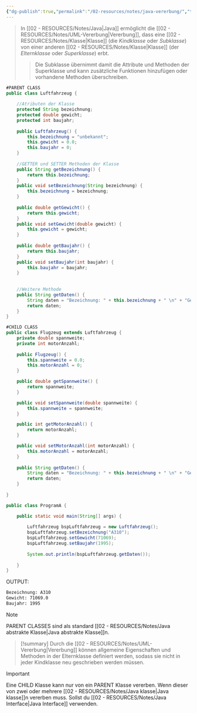```yaml
---
{"dg-publish":true,"permalink":"/02-resources/notes/java-vererbung/","tags":["code/oop/vererbung"],"noteIcon":"","updated":"2025-09-05T10:12:30.000+02:00"}
---
```


>In [[02 - RESOURCES/Notes/Java\|Java]] ermöglicht die [[02 - RESOURCES/Notes/UML-Vererbung\|Vererbung]], dass eine [[02 - RESOURCES/Notes/Klasse\|Klasse]] (die _Kindklasse_ oder _Subklasse_) von einer anderen [[02 - RESOURCES/Notes/Klasse\|Klasse]] (der _Elternklasse_ oder _Superklasse_) erbt. 
>>Die Subklasse übernimmt damit die Attribute und Methoden der Superklasse und kann zusätzliche Funktionen hinzufügen oder vorhandene Methoden überschreiben.
```Java
#PARENT CLASS
public class Luftfahrzeug {
	
	//Atributen der Klasse
	protected String bezeichnung;
	protected double gewicht;
	protected int baujahr;
	
	public Luftfahrzeug() {
		this.bezeichnung = "unbekannt";
		this.gewicht = 0.0;
		this.baujahr = 0;
	}
	
	//GETTER und SETTER Methoden der Klasse
	public String getBezeichnung() {
		return this.bezeichnung;
	}
	public void setBezeichnung(String bezeichnung) {
		this.bezeichnung = bezeichnung;
	}
	
	public double getGewicht() {
		return this.gewicht;
	}
	public void setGewicht(double gewicht) {
		this.gewicht = gewicht;
	}
	
	public double getBaujahr() {
		return this.baujahr;
	}
	public void setBaujahr(int baujahr) {
		this.baujahr = baujahr;
	}
	
	
	//Weitere Methode
	public String getDaten() {
		String daten = "Bezeichnung: " + this.bezeichnung + " \n" + "Gewicht: " + this.gewicht + "\n" + "Baujahr: " + this.baujahr + " \n";
		return daten;
	}
}
```
```Java
#CHILD CLASS
public class Flugzeug extends Luftfahrzeug {
	private double spannweite;
	private int motorAnzahl;
	
	public Flugzeug() {
		this.spannweite = 0.0;
		this.motorAnzahl = 0;
	}

	public double getSpannweite() {
		return spannweite;
	}

	public void setSpannweite(double spannweite) {
		this.spannweite = spannweite;
	}

	public int getMotorAnzahl() {
		return motorAnzahl;
	}

	public void setMotorAnzahl(int motorAnzahl) {
		this.motorAnzahl = motorAnzahl;
	}
	
	public String getDaten() {
		String daten = "Bezeichnung: " + this.bezeichnung + " \n" + "Gewicht: " + this.gewicht + "\n" + "Baujahr: " + this.baujahr + " \n" + "Spannweite: " + this.spannweite + "\n" + "MotorAnzahl: " + this.motorAnzahl + "\n";
		return daten;
	}
	
}
```
```Java
public class ProgramA {

	public static void main(String[] args) {
		
		Luftfahrzeug bspLuftfahrzeug = new Luftfahrzeug();
		bspLuftfahrzeug.setBezeichnung("A310");
		bspLuftfahrzeug.setGewicht(71069);
		bspLuftfahrzeug.setBaujahr(1995);
		
		System.out.println(bspLuftfahrzeug.getDaten());
		
	}
}
```
OUTPUT:
```bash
Bezeichnung: A310 
Gewicht: 71069.0
Baujahr: 1995 
```

>[!note] 
>PARENT CLASSES sind als standard [[02 - RESOURCES/Notes/Java abstrakte Klasse\|Java abstrakte Klasse]]n.

>[!summary] 
>Durch die [[02 - RESOURCES/Notes/UML-Vererbung\|Vererbung]] können allgemeine Eigenschaften und Methoden in der Elternklasse definiert werden, sodass sie nicht in jeder Kindklasse neu geschrieben werden müssen.
>

>[!important] 
>Eine CHILD Klasse kann nur von ein PARENT Klasse vererben. Wenn dieser von zwei oder mehrere [[02 - RESOURCES/Notes/Java klasse\|Java klasse]]n vererben muss. Sollst du [[02 - RESOURCES/Notes/Java Interface\|Java Interface]] verwenden.
